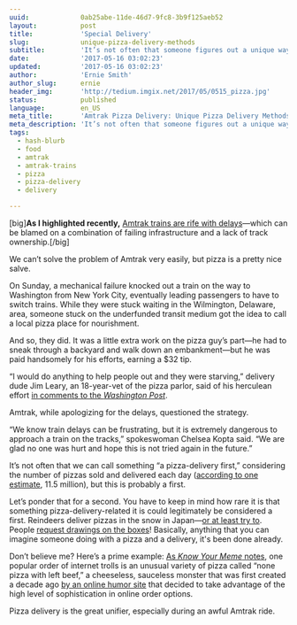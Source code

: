 ```yaml
---
uuid:             0ab25abe-11de-46d7-9fc8-3b9f125aeb52
layout:           post
title:            'Special Delivery'
slug:             unique-pizza-delivery-methods
subtitle:         'It’s not often that someone figures out a unique way to deliver a pizza, which is why we should honor the driver who delivered to a stalled Amtrak train.'
date:             '2017-05-16 03:02:23'
updated:          '2017-05-16 03:02:23'
author:           'Ernie Smith'
author_slug:      ernie
header_img:       'http://tedium.imgix.net/2017/05/0515_pizza.jpg'
status:           published
language:         en_US
meta_title:       'Amtrak Pizza Delivery: Unique Pizza Delivery Methods'
meta_description: 'It’s not often that someone figures out a unique way to deliver a pizza, which is why we should honor the driver who delivered to a stalled Amtrak train.'
tags:
  - hash-blurb
  - food
  - amtrak
  - amtrak-trains
  - pizza
  - pizza-delivery
  - delivery

---
```


[big]**As I highlighted recently,** [Amtrak trains are rife with delays](http://tedium.co/2017/04/25/amtrak-train-delay-history/)—which can be blamed on a combination of failing infrastructure and a lack of track ownership.[/big]

We can’t solve the problem of Amtrak very easily, but pizza is a pretty nice salve.

On Sunday, a mechanical failure knocked out a train on the way to Washington from New York City, eventually leading passengers to have to switch trains. While they were stuck waiting in the Wilmington, Delaware, area, someone stuck on the underfunded transit medium got the idea to call a local pizza place for nourishment.

And so, they did. It was a little extra work on the pizza guy’s part—he had to sneak through a backyard and walk down an embankment—but he was paid handsomely for his efforts, earning a $32 tip.

“I would do anything to help people out and they were starving,” delivery dude Jim Leary, an 18-year-vet of the pizza parlor, said of his herculean effort [in comments to the *Washington Post*](https://www.washingtonpost.com/news/local/wp/2017/05/15/can-we-deliver-to-a-stuck-train-deliveryman-brings-pizza-to-a-stranded-amtrak-train/).

Amtrak, while apologizing for the delays, questioned the strategy.

“We know train delays can be frustrating, but it is extremely dangerous to approach a train on the tracks,” spokeswoman Chelsea Kopta said. “We are glad no one was hurt and hope this is not tried again in the future.”

It’s not often that we can call something “a pizza-delivery first,” considering the number of pizzas sold and delivered each day ([according to one estimate](http://www.pizzadelivery.com/funstuff/funfacts.aspx), 11.5 million), but this is probably a first.

Let’s ponder that for a second. You have to keep in mind how rare it is that something pizza-delivery-related it is could legitimately be considered a first. Reindeers deliver pizzas in the snow in Japan—[or at least try to](http://www.upi.com/Odd_News/2016/11/23/Dominos-testing-out-pizza-delivery-by-reindeer-in-Japan/9051479933430/). People [request drawings on the boxes](http://www.smosh.com/smosh-pit/photos/20-funny-special-request-pizza-box-drawings)! Basically, anything that you can imagine someone doing with a pizza and a delivery, it's been done already.

Don’t believe me? Here’s a prime example: [As *Know Your Meme* notes](http://knowyourmeme.com/memes/special-delivery-instructions), one popular order of internet trolls is an unusual variety of pizza called “none pizza with left beef,” a cheeseless, sauceless monster that was first created a decade ago [by an online humor site](http://www.thesneeze.com/2007/the-great-pizza-orientation-test.php) that decided to take advantage of the high level of sophistication in online order options.

Pizza delivery is the great unifier, especially during an awful Amtrak ride.
